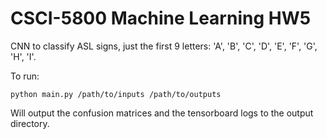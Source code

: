 # CSCI-5800 Machine Learning HW5

CNN to classify ASL signs, just the first 9 letters:
'A', 'B', 'C', 'D', 'E', 'F', 'G', 'H', 'I'.

To run:

`python main.py /path/to/inputs /path/to/outputs`

Will output the confusion matrices and the tensorboard logs to the output directory.
